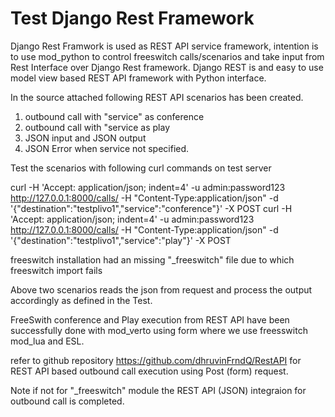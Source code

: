 # Test  Django Rest Framework
Django Rest Framwork is  used as REST API service framework, intention is to use mod_python to control freeswitch calls/scenarios and 
take input from Rest Interface over Django Rest framework.
Django REST is and easy to use model view based REST API framework with Python interface.

In the  source attached following REST API scenarios has been created.
1) outbound call with "service" as conference
2) outbound call with "service as play
3) JSON input and JSON output
4) JSON Error when service not specified.

Test the scenarios with following curl commands on test server

curl -H 'Accept: application/json; indent=4' -u admin:password123 http://127.0.0.1:8000/calls/ -H "Content-Type:application/json" -d '{"destination":"testplivo1","service":"conference"}' -X POST
curl -H 'Accept: application/json; indent=4' -u admin:password123 http://127.0.0.1:8000/calls/ -H "Content-Type:application/json" -d '{"destination":"testplivo1","service":"play"}' -X POST

freeswitch installation had an missing "_freeswitch" file due to which freeswitch import fails

Above two scenarios reads the json from request and process the output accordingly as defined in the Test.

FreeSwith conference and Play execution from REST API have been successfully done with mod_verto using form where we use freesswitch mod_lua 
and ESL.

refer to github repository https://github.com/dhruvinFrndQ/RestAPI for REST API based outbound call execution using Post (form) request.

Note if not for "_freeswitch" module the REST API (JSON) integraion for outbound call is completed.

